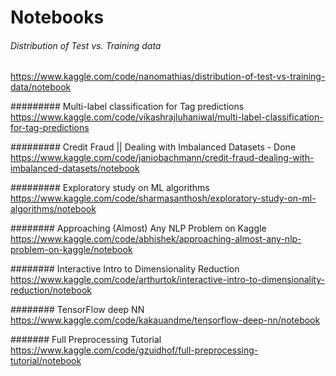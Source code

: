 # Notebooks

###### Distribution of Test vs. Training data 
https://www.kaggle.com/code/nanomathias/distribution-of-test-vs-training-data/notebook


######### Multi-label classification for Tag predictions
https://www.kaggle.com/code/vikashrajluhaniwal/multi-label-classification-for-tag-predictions


######### Credit Fraud || Dealing with Imbalanced Datasets - Done
https://www.kaggle.com/code/janiobachmann/credit-fraud-dealing-with-imbalanced-datasets/notebook


######### Exploratory study on ML algorithms
https://www.kaggle.com/code/sharmasanthosh/exploratory-study-on-ml-algorithms/notebook

######## Approaching (Almost) Any NLP Problem on Kaggle
https://www.kaggle.com/code/abhishek/approaching-almost-any-nlp-problem-on-kaggle/notebook

######## Interactive Intro to Dimensionality Reduction
https://www.kaggle.com/code/arthurtok/interactive-intro-to-dimensionality-reduction/notebook

######## TensorFlow deep NN
https://www.kaggle.com/code/kakauandme/tensorflow-deep-nn/notebook

#######  Full Preprocessing Tutorial
https://www.kaggle.com/code/gzuidhof/full-preprocessing-tutorial/notebook
